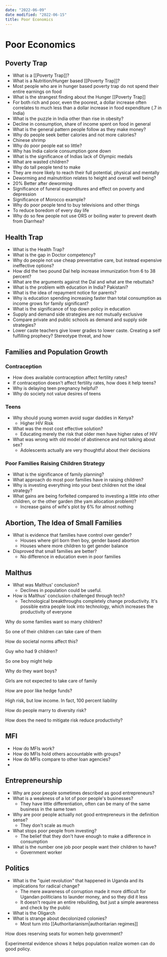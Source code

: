 ```yaml
---
date: "2022-06-09"
date modified: "2022-06-15"
title: Poor Economics
---
```


# Poor Economics

## Poverty Trap
- What is a [[Poverty Trap]]?
- What is a Nutrition/Hunger based [[Poverty Trap]]?
- Most people who are in hunger based poverty trap do not spend their entire earnings on food
- What is the strangest finding about the Hunger [[Poverty Trap]]
- For both rich and poor, even the poorest, a dollar increase often correlates to much less than a dollar increase in food expenditure (.7 in India)
- What is the puzzle in India other than rise in obesity?
- Decline in consumption, share of income spent on food in general
- What is the general pattern people follow as they make money?
- Why do people seek better calories and not more calories?
- Chinese shrimp
- Why do poor people eat so little?
- Why has India calorie consumption gone down
- What is the significance of Indias lack of Olympic medals
- What are wasted children?
- Why do tall people tend to make
- They are more likely to reach their full potential, physical and mentally
- Deworming and malnutrition relates to height and overall well being?
- 20% Better after deworming
- Significance of funeral expenditures and effect on poverty and depression
- Significance of Morocco example?
- Why do poor people tend to buy televisions and other things
- To reduce boredom of every day life
- Why do so few people not use ORS or boiling water to prevent death from Diarrhea?

## Health Trap
- What is the Health Trap?
- What is the gap in Doctor competency?
- Why do people not use cheap preventative care, but instead expensive ineffective options?
- How did the two pound Dal help increase immunization from 6 to 38 percent?
- What are the arguments against the Dal and what are the rebuttals?
- What is the problem with education in India? Pakistani?
- What is the idea of repayment notice for parents?
- Why is education spending increasing faster than total consumption as income grows for family significant?
- What is the significance of top down policy in education
- Supply and demand side strategies are not mutually exclusive
- Compare private and public schools as demand and supply side strategies?
- Lower caste teachers give lower grades to lower caste. Creating a self fulfilling prophecy? Stereotype threat, and how

## Families and Population Growth

### Contraception
- How does available contraception affect fertility rates?
- If contraception doesn't affect fertility rates, how does it help teens?
- Why is delaying teen pregnancy helpful?
- Why do society not value desires of teens

### Teens
- Why should young women avoid sugar daddies in Kenya?
	- Higher HIV Risk
- What was the most cost effective solution?
	- Educating merely the risk that older men have higher rates of HIV
- What was wrong with old model of abstinence and not talking about sex?
	- Adolescents actually are very thoughtful about their decisions

### Poor Families Raising Children Strategy
- What is the significance of family planning?
- What approach do most poor families have in raising children?
- Why is investing everything into your best children not the ideal strategy?
- What gains are being forfeited compared to investing a little into other children, or the other garden (the yam allocation problem)?
	- Increase gains of wife's plot by 6% for almost nothing

## Abortion, The Idea of Small Families
- What is evidence that families have control over gender?
	- Houses where girl born then boy, gender based abortion
	- Houses where more children to get gender balance
- Disproved that small families are better?
	- No difference in education even in poor families

## Malthus
- What was Malthus' conclusion?
	- Declines in population could be useful.
- How is Malthus' conclusion challenged through tech?
	- Technological breakthroughs completely change productivity. It's possible extra people look into technology, which increases the productivity of everyone

Why do some families want so many children?

So one of their children can take care of them

How do societal norms affect this?

Guy who had 9 children?

So one boy might help

Why do they want boys?

Girls are not expected to take care of family

How are poor like hedge funds?

High risk, but low income. In fact, 100 percent liability

How do people marry to diversity risk?

How does the need to mitigate risk reduce productivity?

## MFI
- How do MFIs work?
- How do MFIs hold others accountable with groups?
- How do MFIs compare to other loan agencies?
-

## Entrepreneurship
- Why are poor people sometimes described as good entrepreneurs?
- What is a weakness of a lot of poor people's businesses?
	- They have little differentiation, often can be many of the same business in the same town
- Why are poor people actually not good entrepreneurs in the definition sense?
	- They don't scale as much
- What stops poor people from investing?
	- The belief that they don't have enough to make a difference in consumption
- What is the number one job poor people want their children to have?
	- Government worker

## Politics
- What is the "quiet revolution" that happened in Uganda and its implications for radical change?
	- The mere awareness of corruption made it more difficult for Ugandan politicians to launder money, and so they did it less
	- It doesn't require an entire rebuilding, but just a simple awareness and check by the public
- What is the Oligarch
- What is strange about decolonized colonies?
	- Most turn into [[Authoritarianism|authoritarian regimes]]

How does reserving seats for women help government?

Experimental evidence shows it helps population realize women can do good policy.
